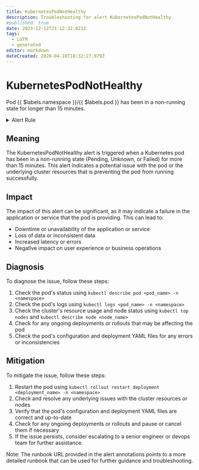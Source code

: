 ```yaml
---
title: KubernetesPodNotHealthy
description: Troubleshooting for alert KubernetesPodNotHealthy
#published: true
date: 2023-12-12T21:12:32.022Z
tags: 
  - LGTM
  - generated
editor: markdown
dateCreated: 2020-04-10T18:32:27.079Z
---
```


# KubernetesPodNotHealthy

Pod {{ $labels.namespace }}/{{ $labels.pod }} has been in a non-running state for longer than 15 minutes.

<details>
  <summary>Alert Rule</summary>

{{% rule "kubernetes/kubestate-exporter.yml" "KubernetesPodNotHealthy" %}}

{{% comment %}}

```yaml
alert: KubernetesPodNotHealthy
expr: sum by (namespace, pod) (kube_pod_status_phase{phase=~"Pending|Unknown|Failed"}) > 0
for: 15m
labels:
    severity: critical
annotations:
    summary: Kubernetes Pod not healthy ({{ $labels.namespace }}/{{ $labels.pod }})
    description: |-
        Pod {{ $labels.namespace }}/{{ $labels.pod }} has been in a non-running state for longer than 15 minutes.
          VALUE = {{ $value }}
          LABELS = {{ $labels }}
    runbook: https://github.com/srerun/prometheus-alerts/blob/main/content/runbooks/kubestate-exporter/KubernetesPodNotHealthy.md

```

{{% /comment %}}

</details>


## Meaning

The KubernetesPodNotHealthy alert is triggered when a Kubernetes pod has been in a non-running state (Pending, Unknown, or Failed) for more than 15 minutes. This alert indicates a potential issue with the pod or the underlying cluster resources that is preventing the pod from running successfully.

## Impact

The impact of this alert can be significant, as it may indicate a failure in the application or service that the pod is providing. This can lead to:

* Downtime or unavailability of the application or service
* Loss of data or inconsistent data
* Increased latency or errors
* Negative impact on user experience or business operations

## Diagnosis

To diagnose the issue, follow these steps:

1. Check the pod's status using `kubectl describe pod <pod_name> -n <namespace>`
2. Check the pod's logs using `kubectl logs <pod_name> -n <namespace>`
3. Check the cluster's resource usage and node status using `kubectl top nodes` and `kubectl describe node <node_name>`
4. Check for any ongoing deployments or rollouts that may be affecting the pod
5. Check the pod's configuration and deployment YAML files for any errors or inconsistencies

## Mitigation

To mitigate the issue, follow these steps:

1. Restart the pod using `kubectl rollout restart deployment <deployment_name> -n <namespace>`
2. Check and resolve any underlying issues with the cluster resources or nodes
3. Verify that the pod's configuration and deployment YAML files are correct and up-to-date
4. Check for any ongoing deployments or rollouts and pause or cancel them if necessary
5. If the issue persists, consider escalating to a senior engineer or devops team for further assistance.

Note: The runbook URL provided in the alert annotations points to a more detailed runbook that can be used for further guidance and troubleshooting.